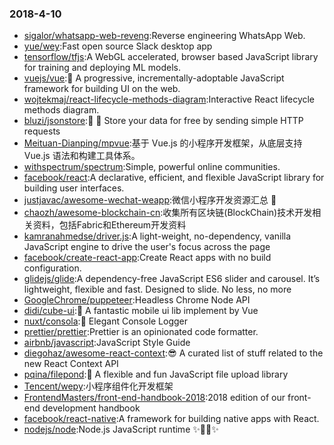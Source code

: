 ### 2018-4-10 
* [sigalor/whatsapp-web-reveng](https://github.com//sigalor/whatsapp-web-reveng):Reverse engineering WhatsApp Web. 
* [yue/wey](https://github.com//yue/wey):Fast open source Slack desktop app 
* [tensorflow/tfjs](https://github.com//tensorflow/tfjs):A WebGL accelerated, browser based JavaScript library for training and deploying ML models. 
* [vuejs/vue](https://github.com//vuejs/vue):🖖 A progressive, incrementally-adoptable JavaScript framework for building UI on the web. 
* [wojtekmaj/react-lifecycle-methods-diagram](https://github.com//wojtekmaj/react-lifecycle-methods-diagram):Interactive React lifecycle methods diagram. 
* [bluzi/jsonstore](https://github.com//bluzi/jsonstore):💾 🚀 Store your data for free by sending simple HTTP requests 
* [Meituan-Dianping/mpvue](https://github.com//Meituan-Dianping/mpvue):基于 Vue.js 的小程序开发框架，从底层支持 Vue.js 语法和构建工具体系。 
* [withspectrum/spectrum](https://github.com//withspectrum/spectrum):Simple, powerful online communities. 
* [facebook/react](https://github.com//facebook/react):A declarative, efficient, and flexible JavaScript library for building user interfaces. 
* [justjavac/awesome-wechat-weapp](https://github.com//justjavac/awesome-wechat-weapp):微信小程序开发资源汇总 💯 
* [chaozh/awesome-blockchain-cn](https://github.com//chaozh/awesome-blockchain-cn):收集所有区块链(BlockChain)技术开发相关资料，包括Fabric和Ethereum开发资料 
* [kamranahmedse/driver.js](https://github.com//kamranahmedse/driver.js):A light-weight, no-dependency, vanilla JavaScript engine to drive the user's focus across the page 
* [facebook/create-react-app](https://github.com//facebook/create-react-app):Create React apps with no build configuration. 
* [glidejs/glide](https://github.com//glidejs/glide):A dependency-free JavaScript ES6 slider and carousel. It’s lightweight, flexible and fast. Designed to slide. No less, no more 
* [GoogleChrome/puppeteer](https://github.com//GoogleChrome/puppeteer):Headless Chrome Node API 
* [didi/cube-ui](https://github.com//didi/cube-ui):🔶 A fantastic mobile ui lib implement by Vue 
* [nuxt/consola](https://github.com//nuxt/consola):🐨 Elegant Console Logger 
* [prettier/prettier](https://github.com//prettier/prettier):Prettier is an opinionated code formatter. 
* [airbnb/javascript](https://github.com//airbnb/javascript):JavaScript Style Guide 
* [diegohaz/awesome-react-context](https://github.com//diegohaz/awesome-react-context):😎 A curated list of stuff related to the new React Context API 
* [pqina/filepond](https://github.com//pqina/filepond):🌊 A flexible and fun JavaScript file upload library 
* [Tencent/wepy](https://github.com//Tencent/wepy):小程序组件化开发框架 
* [FrontendMasters/front-end-handbook-2018](https://github.com//FrontendMasters/front-end-handbook-2018):2018 edition of our front-end development handbook 
* [facebook/react-native](https://github.com//facebook/react-native):A framework for building native apps with React. 
* [nodejs/node](https://github.com//nodejs/node):Node.js JavaScript runtime ✨🐢🚀✨ 
